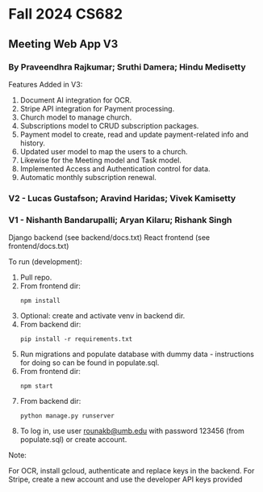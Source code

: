 # Fall 2024 CS682
## Meeting Web App V3
### By Praveendhra Rajkumar; Sruthi Damera; Hindu Medisetty

Features Added in V3:
1. Document AI integration for OCR.
2. Stripe API integration for Payment processing.
3. Church model to manage church.
4. Subscriptions model to CRUD subscription packages.
5. Payment model to create, read and update payment-related info and history.
6. Updated user model to map the users to a church.
7. Likewise for the Meeting model and Task model.
8. Implemented Access and Authentication control for data.
9. Automatic monthly subscription renewal.
    
### V2 - Lucas Gustafson; Aravind Haridas; Vivek Kamisetty
### V1 - Nishanth Bandarupalli; Aryan Kilaru; Rishank Singh

Django backend (see backend/docs.txt)
React frontend (see frontend/docs.txt)

To run (development):

1. Pull repo.
2. From frontend dir:
    ```
    npm install
    ```
3. Optional: create and activate venv in backend dir.
4. From backend dir:
    ```
    pip install -r requirements.txt
    ```
5. Run migrations and populate database with dummy data - instructions for doing so can be found in populate.sql.
6. From frontend dir:
    ```
    npm start
    ```
7. From backend dir:
    ```
    python manage.py runserver
    ```
8. To log in, use user rounakb@umb.edu with password 123456 (from populate.sql) or create account.

Note: 

For OCR, install gcloud, authenticate and replace keys in the backend.
For Stripe, create a new account and use the developer API keys provided
